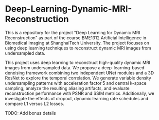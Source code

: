 # Deep-Learning-Dynamic-MRI-Reconstruction

This is a repository for the project "Deep Learning for Dynamic MRI Reconstruction" as part of the course BME1312 Artificial Intelligence in Biomedical Imaging at ShanghaiTech University. The project focuses on using deep learning techniques to reconstruct dynamic MRI images from undersampled data.

This project uses deep learning to reconstruct high-quality dynamic MRI images from undersampled data. We propose a deep-learning-based denoising framework combining two independent UNet modules and a 3D ResNet to explore the temporal correlation.
We generate variable density undersampling patterns with acceleration factor 5 and central k-space sampling, analyze the resulting aliasing artifacts, and evaluate reconstruction performance with PSNR and SSIM metrics. Additionally, we investigate the effects of dropout, dynamic learning rate schedules and compare L1 versus L2 losses.

TODO: Add bonus details
